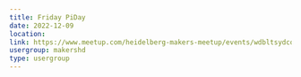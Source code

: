 ```yaml
---
title: Friday PiDay
date: 2022-12-09
location: 
link: https://www.meetup.com/heidelberg-makers-meetup/events/wdbltsydcqbmb/
usergroup: makershd
type: usergroup
---
```

